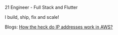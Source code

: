21 Engineer - Full Stack and Flutter

I build, ship, fix and scale!

Blogs: 
<a href="https://medium.com/@pranavpatil6251/how-the-heck-do-ip-addresses-work-in-aws-2dbf1aa2803b" target="_blank">How the heck do IP addresses work in AWS?</a>

